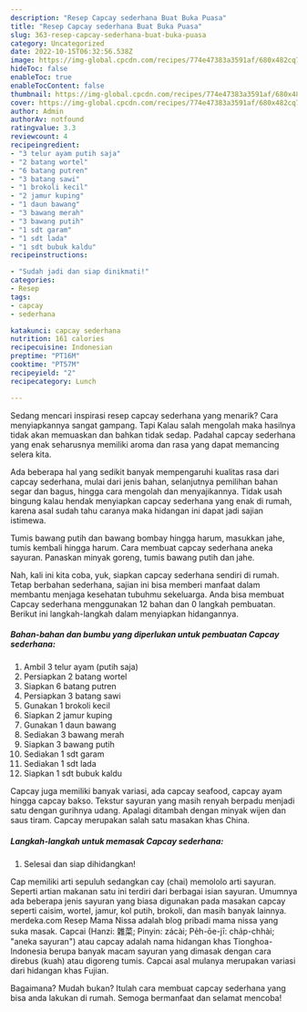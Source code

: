 ```yaml
---
description: "Resep Capcay sederhana Buat Buka Puasa"
title: "Resep Capcay sederhana Buat Buka Puasa"
slug: 363-resep-capcay-sederhana-buat-buka-puasa
category: Uncategorized
date: 2022-10-15T06:32:56.538Z
image: https://img-global.cpcdn.com/recipes/774e47383a3591af/680x482cq70/capcay-sederhana-foto-resep-utama.jpg
hideToc: false
enableToc: true
enableTocContent: false
thumbnail: https://img-global.cpcdn.com/recipes/774e47383a3591af/680x482cq70/capcay-sederhana-foto-resep-utama.jpg
cover: https://img-global.cpcdn.com/recipes/774e47383a3591af/680x482cq70/capcay-sederhana-foto-resep-utama.jpg
author: Admin
authorAv: notfound
ratingvalue: 3.3
reviewcount: 4
recipeingredient:
- "3 telur ayam putih saja"
- "2 batang wortel"
- "6 batang putren"
- "3 batang sawi"
- "1 brokoli kecil"
- "2 jamur kuping"
- "1 daun bawang"
- "3 bawang merah"
- "3 bawang putih"
- "1 sdt garam"
- "1 sdt lada"
- "1 sdt bubuk kaldu"
recipeinstructions:

- "Sudah jadi dan siap dinikmati!"
categories:
- Resep
tags:
- capcay
- sederhana

katakunci: capcay sederhana 
nutrition: 161 calories
recipecuisine: Indonesian
preptime: "PT16M"
cooktime: "PT57M"
recipeyield: "2"
recipecategory: Lunch

---
```



Sedang mencari inspirasi resep capcay sederhana yang menarik? Cara menyiapkannya sangat gampang. Tapi Kalau salah mengolah maka hasilnya tidak akan memuaskan dan bahkan tidak sedap. Padahal capcay sederhana yang enak seharusnya memiliki aroma dan rasa yang dapat memancing selera kita.


Ada beberapa hal yang sedikit banyak mempengaruhi kualitas rasa dari capcay sederhana, mulai dari jenis bahan, selanjutnya pemilihan bahan segar dan bagus, hingga cara mengolah dan menyajikannya. Tidak usah bingung kalau hendak menyiapkan capcay sederhana yang enak di rumah, karena asal sudah tahu caranya maka hidangan ini dapat jadi sajian istimewa.

Tumis bawang putih dan bawang bombay hingga harum, masukkan jahe, tumis kembali hingga harum. Cara membuat capcay sederhana aneka sayuran. Panaskan minyak goreng, tumis bawang putih dan jahe.


Nah, kali ini kita coba, yuk, siapkan capcay sederhana sendiri di rumah. Tetap berbahan sederhana, sajian ini bisa memberi manfaat dalam membantu menjaga kesehatan tubuhmu sekeluarga. Anda bisa membuat Capcay sederhana menggunakan 12 bahan dan 0 langkah pembuatan. Berikut ini langkah-langkah dalam menyiapkan hidangannya.

<!--inarticleads1-->

##### Bahan-bahan dan bumbu yang diperlukan untuk pembuatan Capcay sederhana:

1. Ambil 3 telur ayam (putih saja)
1. Persiapkan 2 batang wortel
1. Siapkan 6 batang putren
1. Persiapkan 3 batang sawi
1. Gunakan 1 brokoli kecil
1. Siapkan 2 jamur kuping
1. Gunakan 1 daun bawang
1. Sediakan 3 bawang merah
1. Siapkan 3 bawang putih
1. Sediakan 1 sdt garam
1. Sediakan 1 sdt lada
1. Siapkan 1 sdt bubuk kaldu


Capcay juga memiliki banyak variasi, ada capcay seafood, capcay ayam hingga capcay bakso. Tekstur sayuran yang masih renyah berpadu menjadi satu dengan gurihnya udang. Apalagi ditambah dengan minyak wijen dan saus tiram. Capcay merupakan salah satu masakan khas China. 

<!--inarticleads2-->

##### Langkah-langkah untuk memasak Capcay sederhana:


1. Selesai dan siap dihidangkan!

Cap memiliki arti sepuluh sedangkan cay (chai) memololo arti sayuran. Seperti artian makanan satu ini terdiri dari berbagai isian sayuran. Umumnya ada beberapa jenis sayuran yang biasa digunakan pada masakan capcay seperti caisim, wortel, jamur, kol putih, brokoli, dan masih banyak lainnya. merdeka.com Resep Mama Nissa adalah blog pribadi mama nissa yang suka masak. Capcai (Hanzi: 雜菜; Pinyin: zácài; Pe̍h-ōe-jī: cha̍p-chhài; &#34;aneka sayuran&#34;) atau capcay adalah nama hidangan khas Tionghoa-Indonesia berupa banyak macam sayuran yang dimasak dengan cara direbus (kuah) atau digoreng tumis. Capcai asal mulanya merupakan variasi dari hidangan khas Fujian. 

Bagaimana? Mudah bukan? Itulah cara membuat capcay sederhana yang bisa anda lakukan di rumah. Semoga bermanfaat dan selamat mencoba!
